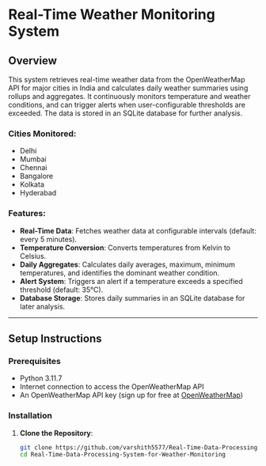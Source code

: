 # Real-Time Weather Monitoring System

## Overview

This system retrieves real-time weather data from the OpenWeatherMap API for major cities in India and calculates daily weather summaries using rollups and aggregates. It continuously monitors temperature and weather conditions, and can trigger alerts when user-configurable thresholds are exceeded. The data is stored in an SQLite database for further analysis.

### Cities Monitored:
- Delhi
- Mumbai
- Chennai
- Bangalore
- Kolkata
- Hyderabad

### Features:
- **Real-Time Data**: Fetches weather data at configurable intervals (default: every 5 minutes).
- **Temperature Conversion**: Converts temperatures from Kelvin to Celsius.
- **Daily Aggregates**: Calculates daily averages, maximum, minimum temperatures, and identifies the dominant weather condition.
- **Alert System**: Triggers an alert if a temperature exceeds a specified threshold (default: 35°C).
- **Database Storage**: Stores daily summaries in an SQLite database for later analysis.

---

## Setup Instructions

### Prerequisites
- Python 3.11.7
- Internet connection to access the OpenWeatherMap API
- An OpenWeatherMap API key (sign up for free at [OpenWeatherMap](https://home.openweathermap.org/users/sign_up))

### Installation

1. **Clone the Repository**:
   ```bash
   git clone https://github.com/varshith5577/Real-Time-Data-Processing-System-for-Weather-Monitoring.git
   cd Real-Time-Data-Processing-System-for-Weather-Monitoring
